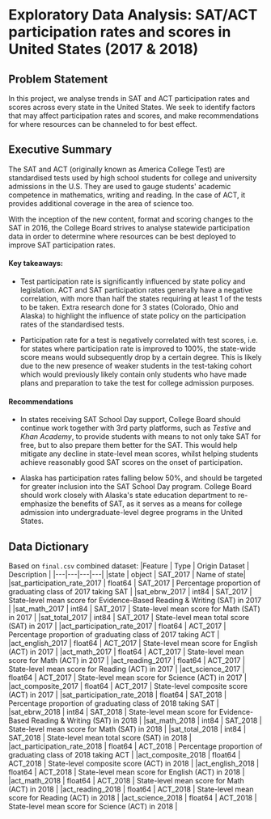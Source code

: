 # Exploratory Data Analysis: SAT/ACT participation rates and scores in United States (2017 & 2018)

## Problem Statement
In this project, we analyse trends in SAT and ACT participation rates and scores across every state in the United States. We seek to identify factors that may affect participation rates and scores, and make recommendations for where resources can be channeled to for best effect.

## Executive Summary

The SAT and ACT (originally known as America College Test) are standardised tests used by high school students for college and university admissions in the U.S. They are used to gauge students' academic competence in mathematics, writing and reading. In the case of ACT, it provides additional coverage in the area of science too.

With the inception of the new content, format and scoring changes to the SAT in 2016, the College Board strives to analyse statewide participation data in order to determine where resources can be best deployed to improve SAT participation rates.


#### Key takeaways:

- Test participation rate is significantly influenced by state policy and legislation. ACT and SAT participation rates generally have a negative correlation, with more than half the states requiring at least 1 of the tests to be taken. Extra research done for 3 states (Colorado, Ohio and Alaska) to highlight the influence of state policy on the participation rates of the standardised tests.

- Participation rate for a test is negatively correlated with test scores, i.e. for states where participation rate is improved to 100%, the state-wide score means would subsequently drop by a certain degree. This is likely due to the new presence of weaker students in the test-taking cohort which would previously likely contain only students who have made plans and preparation to take the test for college admission purposes.

#### Recommendations

- In states receiving SAT School Day support, College Board should continue work together with 3rd party platforms, such as *Testive* and *Khan Academy*, to provide students with means to not only take SAT for free, but to also prepare them better for the SAT. This would help mitigate any decline in state-level mean scores, whilst helping students achieve reasonably good SAT scores on the onset of participation.

- Alaska has participation rates falling below 50%, and should be targeted for greater inclusion into the SAT School Day program. College Board should work closely with Alaska's state education department to re-emphasize the benefits of SAT, as it serves as a means for college admission into undergraduate-level degree programs in the United States.

## Data Dictionary
Based on `final.csv` combined dataset:
|Feature | Type | Origin Dataset | Description |
|---|---|---|---|
|state | object | SAT_2017 | Name of state|
|sat_participation_rate_2017 | float64 | SAT_2017 | Percentage proportion of graduating class of 2017 taking SAT |
|sat_ebrw_2017 | int84 | SAT_2017 | State-level mean score for Evidence-Based Reading & Writing (SAT) in 2017 |
|sat_math_2017 | int84 | SAT_2017 | State-level mean score for Math (SAT) in 2017 |
|sat_total_2017	| int84 | SAT_2017 | State-level mean total score (SAT) in 2017 |
|act_participation_rate_2017 | float64 | ACT_2017 | Percentage proportion of graduating class of 2017 taking ACT |
|act_english_2017 | float64 | ACT_2017 | State-level mean score for English (ACT) in 2017 |
|act_math_2017 | float64 | ACT_2017 | State-level mean score for Math (ACT) in 2017 |
|act_reading_2017 | float64 | ACT_2017 | State-level mean score for Reading (ACT) in 2017 |
|act_science_2017 | float64 | ACT_2017 | State-level mean score for Science (ACT) in 2017 |
|act_composite_2017 | float64 | ACT_2017 | State-level composite score (ACT) in 2017 |
|sat_participation_rate_2018 | float64 | SAT_2018 | Percentage proportion of graduating class of 2018 taking SAT |
|sat_ebrw_2018 | int84 | SAT_2018 | State-level mean score for Evidence-Based Reading & Writing (SAT) in 2018 |
|sat_math_2018 |  int84 | SAT_2018 | State-level mean score for Math (SAT) in 2018 |
|sat_total_2018 | int84 | SAT_2018 | State-level mean total score (SAT) in 2018 |
|act_participation_rate_2018 | float64 | ACT_2018 | Percentage proportion of graduating class of 2018 taking ACT |
|act_composite_2018 | float64 | ACT_2018 | State-level composite score (ACT) in 2018 |
|act_english_2018 | float64 | ACT_2018 | State-level mean score for English (ACT) in 2018 |
|act_math_2018 | float64 | ACT_2018 | State-level mean score for Math (ACT) in 2018 |
|act_reading_2018 | float64 | ACT_2018 | State-level mean score for Reading (ACT) in 2018 |
|act_science_2018 | float64 | ACT_2018 | State-level mean score for Science (ACT) in 2018 |

